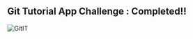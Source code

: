 ## Git Tutorial App Challenge : Completed!!

![GitIT](https://github.com/illinoistech-itm/sbose10/blob/master/images/challengecompleted.PNG)
